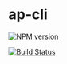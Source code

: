 # ap-cli

[![NPM version](https://img.shields.io/npm/v/brick.js.svg?style=flat)](https://www.npmjs.org/package/brick.js)

[![Build Status](https://travis-ci.org/brick-js/brick.js.svg?branch=master)](https://travis-ci.org/brick-js/brick.js)